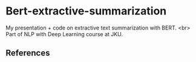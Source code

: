 # Bert-extractive-summarization

My presentation + code on extractive text summarization with BERT. <br\>
Part of NLP with Deep Learning course at JKU. 

## References


